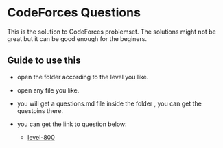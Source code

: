 
# CodeForces Questions

This is the solution to CodeForces problemset. The solutions might not be great but it can be good enough for the beginers.



## Guide to use this

- open the folder according to the level you like.

- open any file you like.
- you will get a questions.md file inside the folder , you can get the questoins there.
- you can get the link to question below:
  - [level-800](https://github.com/AarambhaAnta/CodeForces/blob/main/level_800/questions.md)


